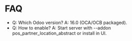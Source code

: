 # FAQ

- Q: Which Odoo version? A: 16.0 (OCA/OCB packaged).
- Q: How to enable? A: Start server with --addon pos_partner_location_abstract or install in UI.
